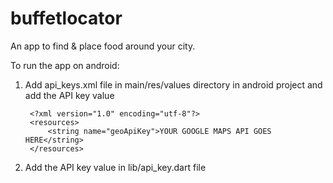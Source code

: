 # buffetlocator

An app to find & place food around your city.

To run the app on android:

1. Add api_keys.xml file in main/res/values directory in android project and add the API key value


        <?xml version="1.0" encoding="utf-8"?>
        <resources>
            <string name="geoApiKey">YOUR GOOGLE MAPS API GOES HERE</string>
        </resources>

2. Add the API key value in lib/api_key.dart file
